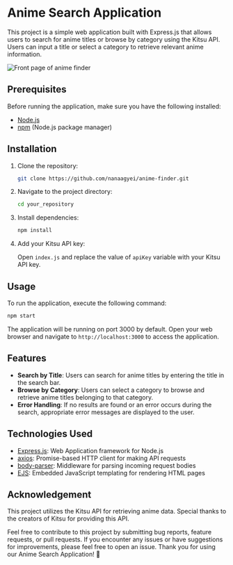 # Anime Search Application

This project is a simple web application built with Express.js that allows users to search for anime titles or browse by category using the Kitsu API. Users can input a title or select a category to retrieve relevant anime information.

![Front page of anime finder](Anifinder.png)

## Prerequisites

Before running the application, make sure you have the following installed:

- [Node.js](https://nodejs.org/)
- [npm](https://www.npmjs.com/) (Node.js package manager)

## Installation

1. Clone the repository:

   ```bash
   git clone https://github.com/nanaagyei/anime-finder.git
   ```

2. Navigate to the project directory:

   ```bash
   cd your_repository
   ```

3. Install dependencies:

   ```bash
   npm install
   ```

4. Add your Kitsu API key:

   Open `index.js` and replace the value of `apiKey` variable with your Kitsu API key.

## Usage

To run the application, execute the following command:

```bash
npm start
```

The application will be running on port 3000 by default. Open your web browser and navigate to `http://localhost:3000` to access the application.

## Features

- **Search by Title**: Users can search for anime titles by entering the title in the search bar.
- **Browse by Category**: Users can select a category to browse and retrieve anime titles belonging to that category.
- **Error Handling**: If no results are found or an error occurs during the search, appropriate error messages are displayed to the user.

## Technologies Used

- [Express.js](https://expressjs.com): Web Application framework for Node.js
- [axios](https://axios-http.com/): Promise-based HTTP client for making API requests
- [body-parser](https://www.npmjs.com/package/body-parser): Middleware for parsing incoming request bodies
- [EJS](https://ejs.co/): Embedded JavaScript templating for rendering HTML pages

## Acknowledgement

This project utilizes the Kitsu API for retrieving anime data. Special thanks to the creators of Kitsu for providing this API.

Feel free to contribute to this project by submitting bug reports, feature requests, or pull requests. If you encounter any issues or have suggestions for improvements, please feel free to open an issue. Thank you for using our Anime Search Application! 🎉
